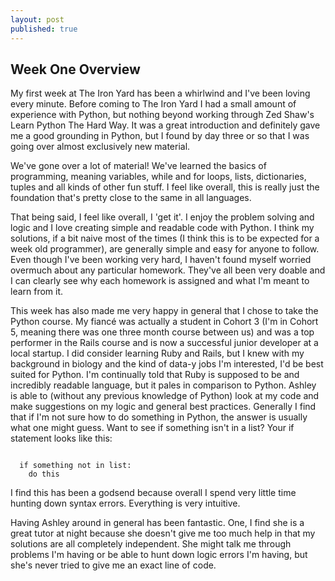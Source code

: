 ```yaml
---
layout: post
published: true
---
```


## Week One Overview

My first week at The Iron Yard has been a whirlwind and I've been loving every minute. Before coming to The Iron Yard I had a small amount of experience with Python, but nothing beyond working through Zed Shaw's Learn Python The Hard Way. It was a great introduction and definitely gave me a good grounding in Python, but I found by day three or so that I was going over almost exclusively new material.

We've gone over a lot of material! We've learned the basics of programming, meaning variables, while and for loops, lists, dictionaries, tuples and all kinds of other fun stuff. I feel like overall, this is really just the foundation that's pretty close to the same in all languages.

That being said, I feel like overall, I 'get it'. I enjoy the problem solving and logic and I love creating simple and readable code with Python. I think my solutions, if a bit naive most of the times (I think this is to be expected for a week old programmer), are generally simple and easy for anyone to follow. Even though I've been working very hard, I haven't found myself worried overmuch about any particular homework. They've all been very doable and I can clearly see why each homework is assigned and what I'm meant to learn from it.

This week has also made me very happy in general that I chose to take the Python course. My fiancé was actually a student in Cohort 3 (I'm in Cohort 5, meaning there was one three month course between us) and was a top performer in the Rails course and is now a successful junior developer at a local startup. I did consider learning Ruby and Rails, but I knew with my background in biology and the kind of data-y jobs I'm interested, I'd be best suited for Python. I'm continually told that Ruby is supposed to be and incredibly readable language, but it pales in comparison to Python. Ashley is able to (without any previous knowledge of Python) look at my code and make suggestions on my logic and general best practices. Generally I find that if I'm not sure how to do something in Python, the answer is usually what one might guess. Want to see if something isn't in a list? Your if statement looks like this:

<pre><code>
  if something not in list:
    do this
</code></pre>

I find this has been a godsend because overall I spend very little time hunting down syntax errors. Everything is very intuitive.

Having Ashley around in general has been fantastic. One, I find she is a great tutor at night because she doesn't give me too much help in that my solutions are all completely independent. She might talk me through problems I'm having or be able to hunt down logic errors I'm having, but she's never tried to give me an exact line of code.
